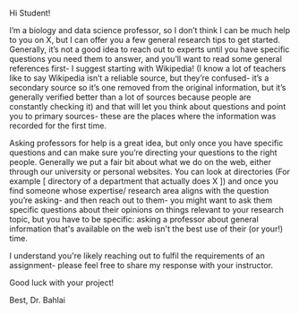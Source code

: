 Hi Student!

I’m a biology  and data science professor, so I don’t think I can be much help to you on X, but I can offer you a few general research tips to get started. Generally, it’s not a good idea to reach out to experts until you have specific questions you need them to answer, and you’ll want to read some general references first- I suggest starting with Wikipedia! (I know a lot of teachers like to say Wikipedia isn’t a reliable source, but they’re confused- it’s a secondary source so it’s one removed from the original information, but it’s generally verified better than a lot of sources because people are constantly checking it) and that will let you think about questions and point you to primary sources- these are the places where the information was recorded for the first time. 

Asking professors for help is a great idea, but only once you have specific questions and can make sure you’re directing your questions to the right people. Generally we put a fair bit about what we do on the web, either through our university or personal websites. You can look at directories (For example [ directory of a department that actually does  X ]) and once you find someone whose expertise/ research area aligns with the question you’re asking- and then reach out to them- you might want to ask them specific questions about their opinions on things relevant to your research topic, but you have to be specific: asking a professor about general information that's available on the web isn't the best use of their (or your!) time.

I understand you're likely reaching out to fulfil the requirements of an assignment- please feel free to share my response with your instructor. 

Good luck with your project!

Best,
Dr. Bahlai



